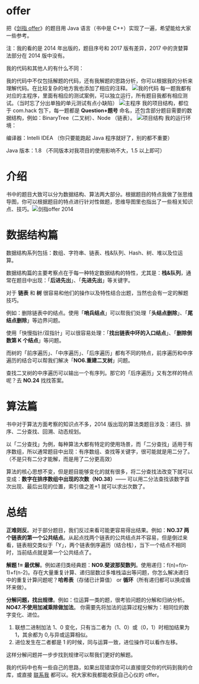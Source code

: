 # offer

把《[剑指 offer](https://book.douban.com/subject/25910559/)》的题目用 Java 语言（书中是 C++）实现了一遍，希望能给大家一些参考。

注：我的看的是 2014 年出版的，题目序号和 2017 版有差异，2017 中的贪婪算法部分在 2014 版中没有。

我的代码和其他人的有什么不同：

我的代码中不仅包括解题的代码，还有我解题的思路分析，你可以根据我的分析来理解代码。在比较复杂的地方我也添加了相应的注释。
![我的代码](https://img-blog.csdnimg.cn/20190815170937732.png)
每一题我都有对应的主程序，里面有相应的测试案例，可以独立运行，所有题目我都有相应测试。（当时忘了分出单独的单元测试有点小缺陷）
![主程序](https://img-blog.csdnimg.cn/20190815171220216.png)
我的项目结构，都位于 com.hack 包下，每一题都是 **Question+题号** 命名，还包含部分题目需要的数据结构，例如：BinaryTree（二叉树）、Node （链表）。
![项目结构](https://img-blog.csdnimg.cn/20190815171353773.png)
我的运行环境：

编译器：Intelli IDEA （你只要能跑起 Java 程序就好了，别的都不重要）

Java 版本：1.8  （不同版本对我项目的使用影响不大，1.5 以上即可）

# 介绍

书中的题目大致可以分为数据结构、算法两大部分。根据题目的特点我做了张思维导图，你可以根据题目的特点进行针对性做题，思维导图里也指出了一些相关知识点、技巧。![剑指offer 2014](https://img-blog.csdnimg.cn/20190815155844427.png)
# 数据结构篇
数据结构系列包括：数组、字符串、链表、栈&队列、Hash、树、堆以及位运算。

数据结构篇的主要考察点在于每一种特定数据结构的特性，尤其是：**栈&队列**，通常在题目中出现：「**后进先出**」、「**先进先出**」等关键字。

对于 **链表** 和 **树** 很容易和他们的操作以及特性结合出题，当然也会有一定的解题技巧。

例如：删除链表中的结点。使用「**哨兵结点**」可以帮我们处理「**头结点删除**」、「**尾结点删除**」等边界问题。

使用「快慢指针/双指针」可以很容易处理：「**找出链表中环的入口结点**」、「**删除倒数第 K 个结点**」等问题。

而树的「前序遍历」、「中序遍历」、「后序遍历」都有不同的特点，前序遍历和中序遍历的结合可以帮我们解决「**NO6.重建二叉树**」问题。

查找二叉树的中序遍历可以输出一个有序列。那它的「后序遍历」又有怎样的特点呢？去 **NO.24** 找找答案。

# 算法篇
书中对于算法方面考察的知识点不多，2014 版出现的算法类题目涉及：递归、排序、二分查找、回溯、动态规划。

以「二分查找」为例，每种算法大都有特定的使用场景，而「二分查找」适用于有序数组，所以通常题目中出现：有序数组、查找等关键字，很可能就是用二分了。（不是只有二分才能解，而是用了二分更高效）

算法的核心思想不变，但是题目能够变化的就有很多，将二分查找法改变下就可以变成：**数字在排序数组中出现的次数（NO.38）**—— 可以用二分法查找该数字首次出现、最后出现的位置，索引值之差+1 就可以求出次数了。

# 总结
**正难则反**。对于部分题目，我们反过来看可能更容易得出结果。例如：**NO.37 两个链表的第一个公共结点**。从起点找两个链表的公共结点并不容易，但是倒过来看，链表相交类似于「Y」，两个链表倒序遍历（结合栈），当下一个结点不相同时，当前结点就是第一个公共结点了。

**解题 != 最优解**。例如递归类经典题：**NO9.斐波那契数列**。使用递归：f(n)=f(n-1)+f(n-2)。存在大量重复计算、递归层数过多堆栈溢出等问题，你怎么解决递归中的重复计算问题呢？**哈希表**（存储已计算值） or **循环**（所有递归都可以换成循环来做）。

**分解问题，找出规律**。例如：位运算一类的题，很考验问题的分解和归纳分析。**NO47.不使用加减乘除做加法**。
你需要先将加法的运算过程分解为：相同位的数字变化、进位。
1. 联想二进制加法 1、0 变化，只有当二者为（1、0）或（0，1）时相加结果为 1，其余都为 0,与异或运算相似。
2. 进位发生在二者都是 1 的时候，同与运算一致，进位操作可以看作左移。

这样分解问题并一步步找到规律可以帮我们更好的解题。

我的代码中也有一些自己的思路，如果出现错误你可以直接提交你的代码到我的仓库，或直接 [联系我](https://www.zhihu.com/people/hu-hao-77-99/activities) 都可以。祝大家和我都能收获自己心仪的 offer。
